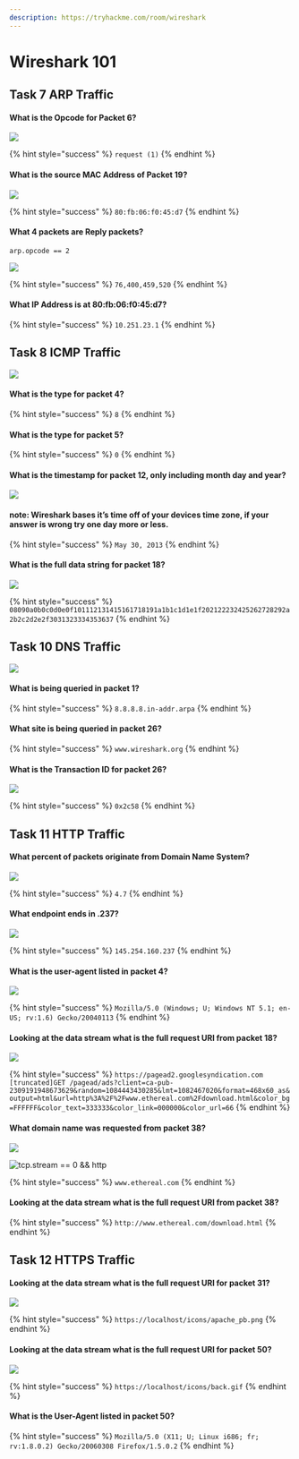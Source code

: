 ```yaml
---
description: https://tryhackme.com/room/wireshark
---
```


# Wireshark 101

## Task 7 ARP Traffic

#### What is the Opcode for Packet 6?

![](<../../.gitbook/assets/Screenshot from 2022-03-08 22-11-34.png>)

{% hint style="success" %}
`request (1)`
{% endhint %}

#### What is the source MAC Address of Packet 19?

![](<../../.gitbook/assets/Screenshot from 2022-03-08 22-13-24.png>)

{% hint style="success" %}
`80:fb:06:f0:45:d7`
{% endhint %}

#### What 4 packets are Reply packets?

```
arp.opcode == 2
```

![](<../../.gitbook/assets/Screenshot from 2022-03-08 22-14-38.png>)

{% hint style="success" %}
`76,400,459,520`
{% endhint %}

#### What IP Address is at 80:fb:06:f0:45:d7?

{% hint style="success" %}
`10.251.23.1`
{% endhint %}

## Task 8 ICMP Traffic

![](<../../.gitbook/assets/Screenshot from 2022-03-08 22-27-45.png>)

#### What is the type for packet 4?

{% hint style="success" %}
`8`
{% endhint %}

#### What is the type for packet 5?

{% hint style="success" %}
`0`
{% endhint %}

#### What is the timestamp for packet 12, only including month day and year?

![](<../../.gitbook/assets/Screenshot from 2022-03-08 22-29-24.png>)

#### note: Wireshark bases it’s time off of your devices time zone, if your answer is wrong try one day more or less.

{% hint style="success" %}
`May 30, 2013`
{% endhint %}

#### What is the full data string for packet 18?

![](<../../.gitbook/assets/Screenshot from 2022-03-08 22-30-10.png>)

{% hint style="success" %}
`08090a0b0c0d0e0f101112131415161718191a1b1c1d1e1f202122232425262728292a2b2c2d2e2f3031323334353637`
{% endhint %}

## Task 10 DNS Traffic

![](<../../.gitbook/assets/Screenshot from 2022-03-08 22-40-50.png>)

#### What is being queried in packet 1?

{% hint style="success" %}
`8.8.8.8.in-addr.arpa`
{% endhint %}

#### What site is being queried in packet 26?

{% hint style="success" %}
`www.wireshark.org`
{% endhint %}

#### What is the Transaction ID for packet 26?

![](<../../.gitbook/assets/Screenshot from 2022-03-08 22-42-28.png>)

{% hint style="success" %}
`0x2c58`
{% endhint %}

## Task 11 HTTP Traffic

#### What percent of packets originate from Domain Name System?

![](<../../.gitbook/assets/Screenshot from 2022-03-08 22-49-45.png>)

{% hint style="success" %}
`4.7`
{% endhint %}

#### What endpoint ends in .237?

![](<../../.gitbook/assets/Screenshot from 2022-03-08 22-50-42.png>)

{% hint style="success" %}
`145.254.160.237`
{% endhint %}

#### What is the user-agent listed in packet 4?

![](<../../.gitbook/assets/Screenshot from 2022-03-08 22-52-24.png>)

{% hint style="success" %}
`Mozilla/5.0 (Windows; U; Windows NT 5.1; en-US; rv:1.6) Gecko/20040113`
{% endhint %}

#### Looking at the data stream what is the full request URI from packet 18?

![](<../../.gitbook/assets/Screenshot from 2022-03-08 22-55-20.png>)

{% hint style="success" %}
`https://pagead2.googlesyndication.com [truncated]GET /pagead/ads?client=ca-pub-2309191948673629&random=1084443430285&lmt=1082467020&format=468x60_as&output=html&url=http%3A%2F%2Fwww.ethereal.com%2Fdownload.html&color_bg=FFFFFF&color_text=333333&color_link=000000&color_url=66`
{% endhint %}

#### What domain name was requested from packet 38?

![](<../../.gitbook/assets/Screenshot from 2022-03-08 22-57-45.png>)

![tcp.stream == 0 && http](<../../.gitbook/assets/Screenshot from 2022-03-08 22-58-42.png>)

{% hint style="success" %}
`www.ethereal.com`
{% endhint %}

#### Looking at the data stream what is the full request URI from packet 38?

{% hint style="success" %}
`http://www.ethereal.com/download.html`
{% endhint %}

## Task 12 HTTPS Traffic

#### Looking at the data stream what is the full request URI for packet 31?

![](<../../.gitbook/assets/Screenshot from 2022-03-08 23-10-13.png>)

{% hint style="success" %}
`https://localhost/icons/apache_pb.png`
{% endhint %}

#### Looking at the data stream what is the full request URI for packet 50?

![](<../../.gitbook/assets/Screenshot from 2022-03-08 23-10-57.png>)

{% hint style="success" %}
`https://localhost/icons/back.gif`
{% endhint %}

#### What is the User-Agent listed in packet 50?

{% hint style="success" %}
`Mozilla/5.0 (X11; U; Linux i686; fr; rv:1.8.0.2) Gecko/20060308 Firefox/1.5.0.2`
{% endhint %}
